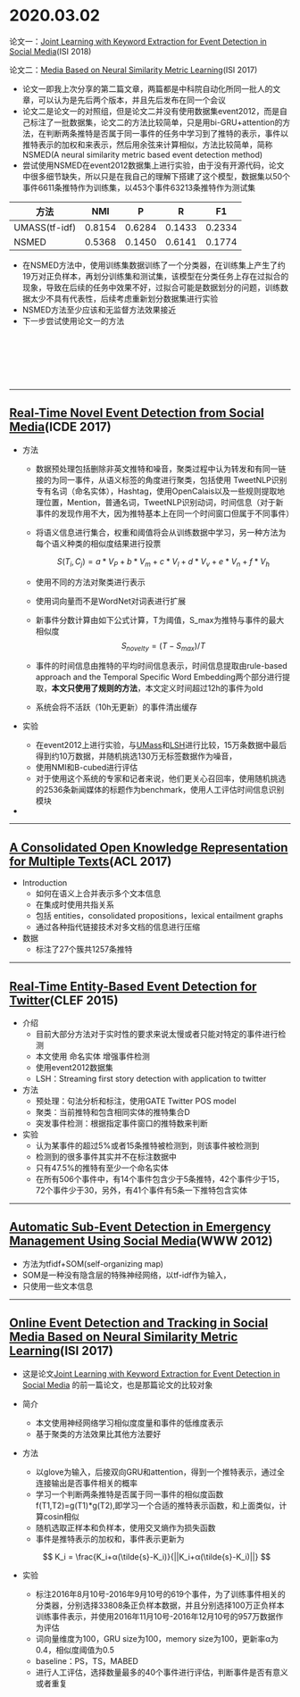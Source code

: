 # 2020.03.02

论文一：[Joint Learning with Keyword Extraction for Event Detection in Social Media](http://ir.ia.ac.cn/bitstream/173211/21799/1/ISI18_long_088.pdf)(ISI 2018)

论文二：[Media Based on Neural Similarity Metric Learning](https://ieeexplore.ieee.org/stamp/stamp.jsp?tp=&arnumber=8004905)(ISI 2017)



* 论文一即我上次分享的第二篇文章，两篇都是中科院自动化所同一批人的文章，可以认为是先后两个版本，并且先后发布在同一个会议
* 论文二是论文一的对照组，但是论文二并没有使用数据集event2012，而是自己标注了一批数据集，论文二的方法比较简单，只是用bi-GRU+attention的方法，在判断两条推特是否属于同一事件的任务中学习到了推特的表示，事件以推特表示的加权和来表示，然后用余弦来计算相似，方法比较简单，简称NSMED(A neural similarity metric based event detection method)
* 尝试使用NSMED在event2012数据集上进行实验，由于没有开源代码，论文中很多细节缺失，所以只是在我自己的理解下搭建了这个模型，数据集以50个事件6611条推特作为训练集，以453个事件63213条推特作为测试集

| 方法          | NMI    | P      | R      | F1     |
| ------------- | ------ | ------ | ------ | ------ |
| UMASS(tf-idf) | 0.8154 | 0.6284 | 0.1433 | 0.2334 |
| NSMED         | 0.5368 | 0.1450 | 0.6141 | 0.1774 |

* 在NSMED方法中，使用训练集数据训练了一个分类器，在训练集上产生了约19万对正负样本，再划分训练集和测试集，该模型在分类任务上存在过拟合的现象，导致在后续的任务中效果不好，过拟合可能是数据划分的问题，训练数据太少不具有代表性，后续考虑重新划分数据集进行实验
* NSMED方法至少应该和无监督方法效果接近
* 下一步尝试使用论文一的方法

<br>

<br>

<br>

<br>

<br>



---

## [Real-Time Novel Event Detection from Social Media](https://ieeexplore.ieee.org/stamp/stamp.jsp?tp=&arnumber=7930053)(ICDE 2017)

* 方法

  * 数据预处理包括删除非英文推特和噪音，聚类过程中认为转发和有同一链接的为同一事件，从语义标签的角度进行聚类，包括使用 TweetNLP识别专有名词（命名实体），Hashtag，使用OpenCalais以及一些规则提取地理位置，Mention，普通名词，TweetNLP识别动词，时间信息（对于新事件的发现作用不大，因为推特基本上在同一个时间窗口但属于不同事件）

  * 将语义信息进行集合，权重和阈值将会从训练数据中学习，另一种方法为每个语义种类的相似度结果进行投票


    $$
    S(T_i,C_j)=a*V_P+b*V_m+c*V_l+d*V_v+e*V_n+f*V_h
    $$

  * 使用不同的方法对聚类进行表示

  * 使用词向量而不是WordNet对词表进行扩展

  * 新事件分数计算由如下公式计算，T为阈值，S_max为推特与事件的最大相似度
    $$
    S_{novelty}=(T-S_{max})/T
    $$

  * 事件的时间信息由推特的平均时间信息表示，时间信息提取由rule-based approach and the Temporal Specific Word Embedding两个部分进行提取，**本文只使用了规则的方法**，本文定义时间超过12h的事件为old

  * 系统会将不活跃（10h无更新）的事件清出缓存

* 实验

  * 在event2012上进行实验，与[UMass](http://ciir.cs.umass.edu/pubfiles/ir-201.pdf)和[LSH](http://citeseerx.ist.psu.edu/viewdoc/download?doi=10.1.1.170.9438&rep=rep1&type=pdf)进行比较，15万条数据中最后得到约10万数据，并随机挑选130万无标签数据作为噪音，
  * 使用NMI和B-cubed进行评估
  * 对于使用这个系统的专家和记者来说，他们更关心召回率，使用随机挑选的2536条新闻媒体的标题作为benchmark，使用人工评估时间信息识别模块

* 

---

## [A Consolidated Open Knowledge Representation for Multiple Texts](https://www.aclweb.org/anthology/W17-0902.pdf)(ACL 2017)

* Introduction
  * 如何在语义上合并表示多个文本信息
  * 在集成时使用共指关系
  * 包括 entities，consolidated propositions，lexical entailment graphs
  * 通过各种指代链接技术对多文档的信息进行压缩
* 数据
  * 标注了27个簇共1257条推特



---

## [Real-Time Entity-Based Event Detection for Twitter](https://link.springer.com/content/pdf/10.1007%2F978-3-319-24027-5_6.pdf)(CLEF 2015)

* 介绍
  * 目前大部分方法对于实时性的要求来说太慢或者只能对特定的事件进行检测
  * 本文使用 命名实体 增强事件检测
  * 使用event2012数据集
  * LSH：Streaming first story detection with application to twitter
* 方法
  * 预处理：句法分析和标注，使用GATE Twitter POS model
  * 聚类：当前推特和包含相同实体的推特集合D
  * 突发事件检测：根据指定事件窗口的推特数来判断
* 实验
  * 认为某事件的超过5%或者15条推特被检测到，则该事件被检测到
  * 检测到的很多事件其实并不在标注数据中
  * 只有47.5%的推特有至少一个命名实体
  * 在所有506个事件中，有14个事件包含少于5条推特，42个事件少于15，72个事件少于30，另外，有41个事件有5条一下推特包含实体



---

## [Automatic Sub-Event Detection in Emergency Management Using Social Media](http://www-itec.uni-klu.ac.at/bib/files/p683.pdf)(WWW 2012)

* 方法为tfidf+SOM(self-organizing map)
* SOM是一种没有隐含层的特殊神经网络，以tf-idf作为输入，
* 只使用一些文本信息



---

## [Online Event Detection and Tracking in Social Media Based on Neural Similarity Metric Learning](https://ieeexplore.ieee.org/stamp/stamp.jsp?tp=&arnumber=8004905)(ISI 2017)

* 这是论文[Joint Learning with Keyword Extraction for Event Detection in Social Media](http://ir.ia.ac.cn/bitstream/173211/21799/1/ISI18_long_088.pdf) 的前一篇论文，也是那篇论文的比较对象

* 简介

  * 本文使用神经网络学习相似度度量和事件的低维度表示
  * 基于聚类的方法效果比其他方法要好

* 方法

  * 以glove为输入，后接双向GRU和attention，得到一个推特表示，通过全连接输出是否事件相关的概率
  * 学习一个判断两条推特是否属于同一事件的相似度函数 f(T1,T2)=g(T1)*g(T2),即学习一个合适的推特表示函数，和上面类似，计算cosin相似
  * 随机选取正样本和负样本，使用交叉熵作为损失函数
  * 事件是推特表示的加权和，事件表示更新为

  $$
  K_i = \frac{K_i+α(\tilde{s}-K_i)}{||K_i+α(\tilde{s}-K_i)||}
  $$

  

* 实验

  * 标注2016年8月10号-2016年9月10号的619个事件，为了训练事件相关的分类器，分别选择33808条正负样本数据，并且分别选择100万正负样本训练事件表示，并使用2016年11月10号-2016年12月10号的957万数据作为评估
  * 词向量维度为100，GRU size为100，memory size为100，更新率α为0.4，相似度阈值为0.5
  * baseline：PS，TS，MABED
  * 进行人工评估，选择数量最多的40个事件进行评估，判断事件是否有意义或者重复